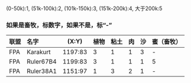 ### 
(0-50k):1,
(51k-100k):2, 
(101k-150k):3, 
(151k-200k):4, 
大于200k:5
### 如果是畜牧，标数字，如果不是，标“-”
|联盟| 名字          | (X:Y) | 植物 | 粘土 |肉 |沙  |蜜（畜牧）|
|:---| :----------- | :---:  | :---|:---|:---  |:---|:---|
|FPA|Karakurt|1197:83| 3|1|1| 3|-|
|FPA|Ruler67B4|1199:83| 3|1|1|1|5|
|FPA|Ruler38A1|1151:97 |1|3|2|1|-|



